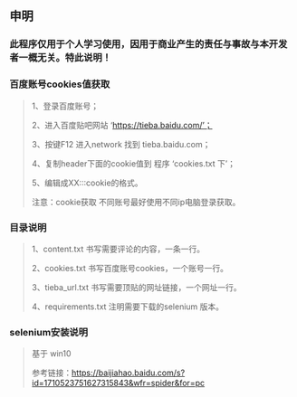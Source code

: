 ## 申明
### 此程序仅用于个人学习使用，因用于商业产生的责任与事故与本开发者一概无关。特此说明！

### 百度账号cookies值获取
>
>1、登录百度账号；
>
>2、进入百度贴吧网站 ‘https://tieba.baidu.com/’；
>
>3、按键F12 进入network 找到 tieba.baidu.com；
>
>4、复制header下面的cookie值到 程序 ‘cookies.txt 下’；
>
>5、编辑成XX:::cookie的格式。
>
>注意：cookie获取 不同账号最好使用不同ip电脑登录获取。

### 目录说明
>1、content.txt 书写需要评论的内容，一条一行。
>
>2、cookies.txt 书写百度账号cookies，一个账号一行。
>
>3、tieba_url.txt 书写需要顶贴的网址链接，一个网址一行。
>
>4、requirements.txt  注明需要下载的selenium 版本。
### selenium安装说明
>基于 win10
>
>参考链接：https://baijiahao.baidu.com/s?id=1710523751627315843&wfr=spider&for=pc

